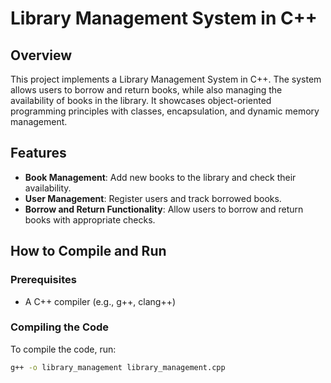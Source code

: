 # Library Management System in C++

## Overview

This project implements a Library Management System in C++. The system allows users to borrow and return books, while also managing the availability of books in the library. It showcases object-oriented programming principles with classes, encapsulation, and dynamic memory management.

## Features

- **Book Management**: Add new books to the library and check their availability.
- **User Management**: Register users and track borrowed books.
- **Borrow and Return Functionality**: Allow users to borrow and return books with appropriate checks.

## How to Compile and Run

### Prerequisites

- A C++ compiler (e.g., g++, clang++)

### Compiling the Code

To compile the code, run:

```bash
g++ -o library_management library_management.cpp
